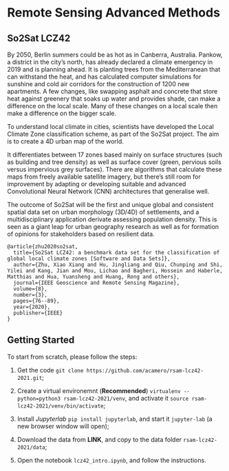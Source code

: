 # Remote Sensing Advanced Methods


## So2Sat LCZ42

By 2050, Berlin summers could be as hot as in Canberra, Australia. Pankow, a district in the city’s north, has already declared a climate emergency in 2019 and is planning ahead. It is planting trees from the Mediterranean that can withstand the heat, and has calculated computer simulations for sunshine and cold air corridors for the construction of 1200 new apartments. A few changes, like swapping asphalt and concrete that store heat against greenery that soaks up water and provides shade, can make a difference on the local scale. Many of these changes on a local scale then make a difference on the bigger scale.

To understand local climate in cities, scientists have developed the Local Climate Zone classification scheme, as part of the So2Sat project. The aim is to create a 4D urban map of the world.

It differentiates between 17 zones based mainly on surface structures (such as building and tree density) as well as surface cover (green, pervious soils versus impervious grey surfaces). There are algorithms that calculate these maps from freely available satellite imagery, but there’s still room for improvement by adapting or developing suitable and advanced Convolutional Neural Network (CNN) architectures that generalise well.

The outcome of So2Sat will be the first and unique global and consistent spatial data set on urban morphology (3D/4D) of settlements, and a multidisciplinary application derivate assessing population density. This is seen as a giant leap for urban geography research as well as for formation of opinions for stakeholders based on resilient data.

```
@article{zhu2020so2sat,
  title={So2Sat LCZ42: a benchmark data set for the classification of global local climate zones [Software and Data Sets]},
  author={Zhu, Xiao Xiang and Hu, Jingliang and Qiu, Chunping and Shi, Yilei and Kang, Jian and Mou, Lichao and Bagheri, Hossein and Haberle, Matthias and Hua, Yuansheng and Huang, Rong and others},
  journal={IEEE Geoscience and Remote Sensing Magazine},
  volume={8},
  number={3},
  pages={76--89},
  year={2020},
  publisher={IEEE}
}
```

## Getting Started

To start from scratch, please follow the steps:

1. Get the code `git clone https://github.com/acamero/rsam-lcz42-2021.git`;

2. Create a virtual environemnt (**Recommended**) `virtualenv --python=python3 rsam-lcz42-2021/venv`, and activate it `source rsam-lcz42-2021/venv/bin/activate`;

3. Install *Jupyterlab* `pip install jupyterlab`, and start it `jupyter-lab` (a new browser window will open);

4. Download the data from **LINK**, and copy to the data folder `rsam-lcz42-2021/data`;

5. Open the notebook `lcz42_intro.ipynb`, and follow the instructions.
